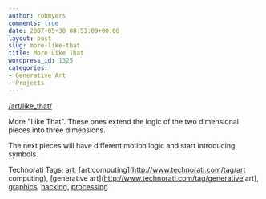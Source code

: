 ```yaml
---
author: robmyers
comments: true
date: 2007-05-30 08:53:09+00:00
layout: post
slug: more-like-that
title: More Like That
wordpress_id: 1325
categories:
- Generative Art
- Projects
---
```


[/art/like_that/](/art/like_that/)  
  
More "Like That". These ones extend the logic of the two dimensional pieces into three dimensions.  
  
The next pieces will have different motion logic and start introducing symbols.  


Technorati Tags: [art](http://www.technorati.com/tag/art), [art computing](http://www.technorati.com/tag/art computing), [generative art](http://www.technorati.com/tag/generative art), [graphics](http://www.technorati.com/tag/graphics), [hacking](http://www.technorati.com/tag/hacking), [processing](http://www.technorati.com/tag/processing)

  


